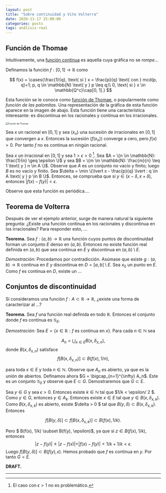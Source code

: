 ```yaml
---
layout: post
title: "Sobre continuidad y Vito Volterra"
date: 2020-11-17 15:00:00
categories: posts
tags: análisis-real
---
```


## Función de Thomae

Intuitivamente, una [función continua](https://en.wikipedia.org/wiki/Continuous_function) es aquella cuya gráfica no se _rompe_...

Definamos la función $f: [0,1] \rightarrow \mathbb{R}$ como


$$
f(x) = \cases{\frac{1}{q}, \text{ si } x = \frac{p}{q} \text{ con } mcd(p, q)=1; p, q \in \mathbb{N} \text{ y } p \leq q;\\ 0, \text{ si } x \in \mathbb{Q^c}\cap[0, 1].}
$$


Esta función se le conoce como [función de Thomae](https://es.wikipedia.org/wiki/Función_de_Thomae), o popularmente como *función de las palomitas*. Una representación de la gráfica de esta función aparece en la imagen de abajo. Esta función tiene una característica interesante: es discontinua en los racionales y continua en los irracionales.



<img src="https://upload.wikimedia.org/wikipedia/commons/thumb/1/15/Thomae_function_%280%2C1%29.svg/800px-Thomae_function_%280%2C1%29.svg.png" alt="Función de Thomae" style="zoom:50%;" />

Sea $x$  un racional en $[0, 1]$  y sea $(x_n)$ una sucesión de irracionales en $[0, 1]$ que convergen a $x$. Entonces la sucesión $(f(x_n))$ converge a cero, pero $f(x) > 0$. Por tanto $f$ no es continua en ningún racional. 

Sea $x$ un irracional en $[0, 1]$ y sea $1 > \epsilon > 0$ [^1].  Sea $A = \{n \in \mathbb{N}: \frac{1}{n} \geq \epsilon \}$ y sea $B = \{m \in \mathbb{N}: \frac{m}{n} \leq 1 \text{ y } n \in A \}$. Observe que $A$ es un conjunto no vacío y finito; luego $B$ es no vacío y finito. Sea $\delta = \min \{\lvert x - \frac{p}{q} \lvert : q \in A \text{ y } p \in B \}$. Entonces, se comprueba que si $y \in (x- \delta, x + \delta)$, entonces $\lvert f(x) - f(y) \lvert < \epsilon$. 

Observe que esta función es periódica....



## Teorema de Volterra

Después de ver el ejemplo anterior, surge de manera natural la siguiente pregunta: ¿Existe una función continua en los racionales y discontinua en los irracionales? Para responder esto, ...

**Teorema.** Sea $f: (a, b) \rightarrow \mathbb{R}$ una función cuyos puntos de discontinuidad forman un conjunto $E$ denso en $(a, b)$. Entonces no existe función real definida en $(a, b)$ que sea continua en $E$ y discontinua en $(a, b) \setminus E$. 

*Demostración:* Procedamos por contradicción. Asúmase que existe $g: (a, b) \rightarrow \mathbb{R}$ continua en $E$ y discontinua en $D = [a, b] \setminus E.$ Sea $x_0$ un punto en $E$. Como $f$ es continua en $D$, existe un ...



## Conjuntos de discontinuidad

Si consideramos una función $f: A \subset \mathbb{R} \rightarrow \mathbb{R}$, ¿existe una forma de caracterizar al ...?

 **Teorema.** Sea $f$ una función real definida en todo $\mathbb{R}$. Entonces el conjunto donde $f$ es continua es $\mathcal{G}_\delta$. 

*Demostración:* Sea $E = \{x \in \mathbb{R} : f \text{ es continua en } x \}$. Para cada $n \in \mathbb{N}$ sea 

$$
A_n = \bigcup_{x\in E} B(x, \delta_{x, n}),
$$
donde $B(x, \delta_{x, n})$ satisface
$$
f[B(x, \delta_{x, n})] \subset B(f(x), 1/n),
$$


para toda $x \in E$ y toda $n \in \mathbb{N}.$ Observe que $A_n$ es abierto, ya que es la unión de abiertos. Definamos ahora $G = \bigcap_{n=1}^{\infty} A_n$. Este es un conjunto $\mathcal{G}_\delta$ y observe que $E \subset G$. Demostraremos que $G \subset E$.

Sea $y \in G$ y sea $\epsilon > 0.$ Entonces existe $k \in \mathbb{N}$ tal que $1/k < \epsilon/ 2 $. Como $y \in G$, entonces $y \in A_k$. Entonces existe $x \in E$ tal que $y \in B(x, \delta_{x, k})$. Como $B(x, \delta_{x, k})$ es abierto, existe $\delta > 0 $ tal que $B(y, \delta) \subset B(x, \delta_{x, k})$. Entonces 


$$
f[B(y, \delta)] \subset f[B(x, \delta_{x, k})] \subset B(f(x), 1/k).
$$

Pero $ B(f(x), 1/k) \subset B(f(y), \epsilon)$, ya que si $z \in B(f(x), 1/k)$, entonces $$\lvert z - f(y) \lvert \leq \lvert z - f(x) \lvert + \lvert f(x) - f(y) \lvert < 1/k + 1/k < \epsilon.$$
Luego $f[B(y, \delta)] \subset B(f(y), \epsilon)$. Hemos probado que $f$ es continua en $y$. Por tanto $G = E$.

**DRAFT.**

---

[^1]: El caso con $\epsilon > 1$ no es problemático.